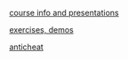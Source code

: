 [course info and presentations](http://telerikacademy.com/Courses/Courses/Details/256)

[exercises, demos](http://telerik.dimodi.com/)

[anticheat](http://downloads.academy.telerik.com/svn/public/AntiCheatClient/Telerik-Academy-AntiCheat.zip)
